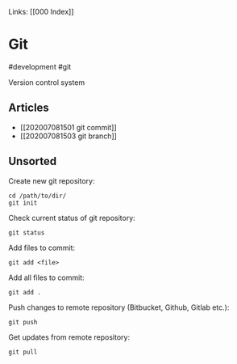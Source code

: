 Links: [[000 Index]]

# Git
#development #git

Version control system

## Articles
- [[202007081501 git commit]]
- [[202007081503 git branch]]

## Unsorted
Create new git repository:

	cd /path/to/dir/
	git init
	
Check current status of git repository:

	git status
	
Add files to commit:

	git add <file>
	
Add all files to commit:

	git add .

Push changes to remote repository (Bitbucket, Github, Gitlab etc.):

	git push
	
Get updates from remote repository:

	git pull